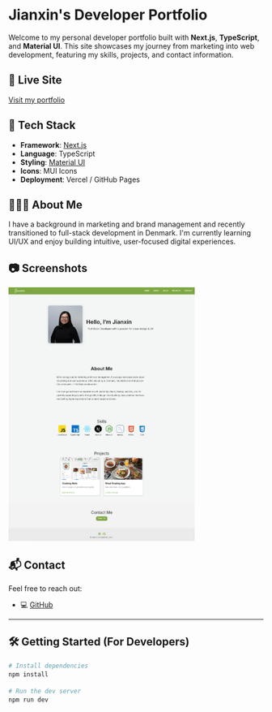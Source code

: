 # Jianxin's Developer Portfolio

Welcome to my personal developer portfolio built with **Next.js**, **TypeScript**, and **Material UI**. This site showcases my journey from marketing into web development, featuring my skills, projects, and contact information.

## 🔗 Live Site

[Visit my portfolio](https://my-portfolio-avuzfrygn-jianxins-projects-5ed1a9eb.vercel.app/)

## 🚀 Tech Stack

- **Framework**: [Next.js](https://nextjs.org/)
- **Language**: TypeScript
- **Styling**: [Material UI](https://mui.com/)
- **Icons**: MUI Icons
- **Deployment**: Vercel / GitHub Pages

## 👩🏻‍💻 About Me

I have a background in marketing and brand management and recently transitioned to full-stack development in Denmark. I'm currently learning UI/UX and enjoy building intuitive, user-focused digital experiences.

## 📷 Screenshots

 <img src="my_portfolio/public/images/my_portfolio_ss.png" alt="website" height="500">

## 📬 Contact

Feel free to reach out:

- 💻 [GitHub](https://github.com/jianxinz233)

---

## 🛠️ Getting Started (For Developers)

```bash
# Install dependencies
npm install

# Run the dev server
npm run dev
```
